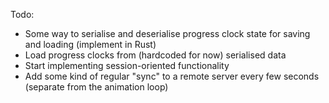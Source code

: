 Todo:

- Some way to serialise and deserialise progress clock state for saving and loading (implement in Rust)
- Load progress clocks from (hardcoded for now) serialised data
- Start implementing session-oriented functionality
- Add some kind of regular "sync" to a remote server every few seconds (separate from the animation loop)


